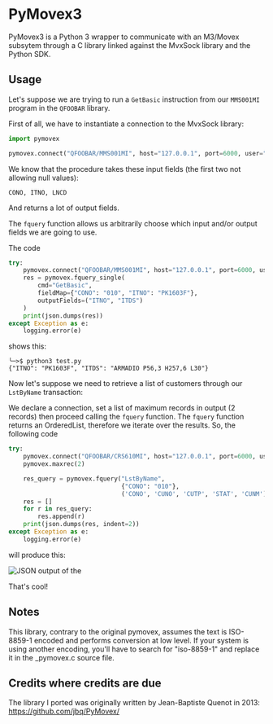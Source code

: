 # PyMovex3

PyMovex3 is a Python 3 wrapper to communicate with an M3/Movex subsytem through a C library linked against the MvxSock
library and the Python SDK.

## Usage

Let's suppose we are trying to run a `GetBasic` instruction from our `MMS001MI` program in the `QFOOBAR` library.

First of all, we have to instantiate a connection to the MvxSock library:

```python
import pymovex

pymovex.connect("QFOOBAR/MMS001MI", host="127.0.0.1", port=6000, user="IBM", passwd="SERVICE")
```

We know that the procedure takes these input fields (the first two not allowing null values):

```
CONO, ITNO, LNCD
```

And returns a lot of output fields.

The `fquery` function allows us arbitrarily choose which input and/or output fields we are going to use.

The code

```python
try:
    pymovex.connect("QFOOBAR/MMS001MI", host="127.0.0.1", port=6000, user="IBM", passwd="SERVICE")
    res = pymovex.fquery_single(
        cmd="GetBasic",
        fieldMap={"CONO": "010", "ITNO": "PK1603F"},
        outputFields=("ITNO", "ITDS")
    )
    print(json.dumps(res))
except Exception as e:
    logging.error(e)
```

shows this:

```
╰─>$ python3 test.py
{"ITNO": "PK1603F", "ITDS": "ARMADIO P56,3 H257,6 L30"}
```

Now let's suppose we need to retrieve a list of customers through our `LstByName` transaction:

We declare a connection, set a list of maximum records in output (2 records) then proceed calling the `fquery` function.
The `fquery` function returns an OrderedList, therefore we iterate over the results. So, the following code

```python
try:
    pymovex.connect("QFOOBAR/CRS610MI", host="127.0.0.1", port=6000, user="IBM", passwd="SERVICE")
    pymovex.maxrec(2)

    res_query = pymovex.fquery("LstByName",
                               {"CONO": "010"},
                               ('CONO', 'CUNO', 'CUTP', 'STAT', 'CUNM'))
    res = []
    for r in res_query:
        res.append(r)
    print(json.dumps(res, indent=2))
except Exception as e:
    logging.error(e)
```

will produce this:

![JSON output of the ](docs/listout.png)

That's cool!

## Notes

This library, contrary to the original pymovex, assumes the text is ISO-8859-1 encoded and performs conversion at low
level. If your system is using another encoding, you'll have to search for "iso-8859-1" and replace it in the \_pymovex.c
source file.

## Credits where credits are due

The library I ported was originally written by Jean-Baptiste Quenot in 2013: https://github.com/jbq/PyMovex/
